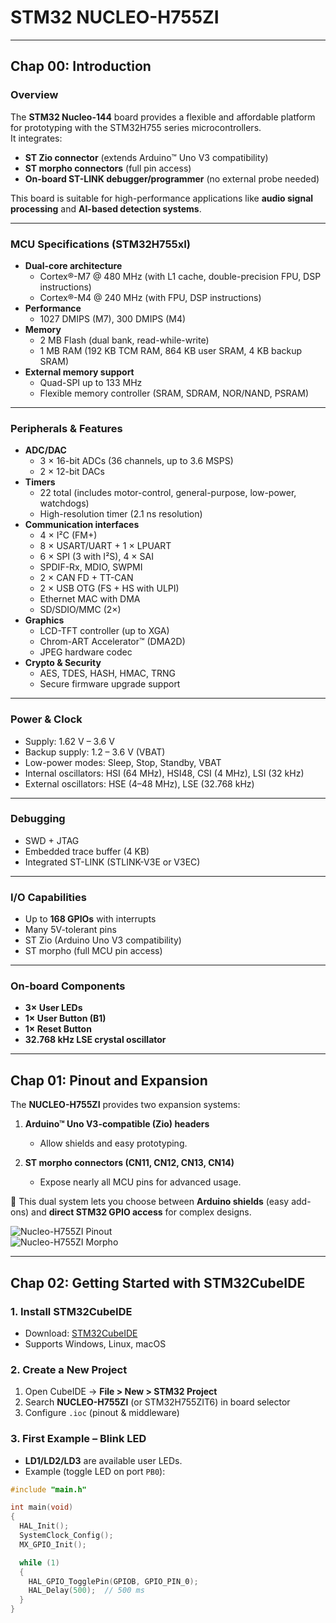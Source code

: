 # STM32 NUCLEO-H755ZI 

---

## Chap 00: Introduction

### Overview
The **STM32 Nucleo-144** board provides a flexible and affordable platform for prototyping with the STM32H755 series microcontrollers.  
It integrates:
- **ST Zio connector** (extends Arduino™ Uno V3 compatibility)  
- **ST morpho connectors** (full pin access)  
- **On-board ST-LINK debugger/programmer** (no external probe needed)  

This board is suitable for high-performance applications like **audio signal processing** and **AI-based detection systems**.

---

### MCU Specifications (STM32H755xI)
- **Dual-core architecture**  
  - Cortex®-M7 @ 480 MHz (with L1 cache, double-precision FPU, DSP instructions)  
  - Cortex®-M4 @ 240 MHz (with FPU, DSP instructions)  
- **Performance**  
  - 1027 DMIPS (M7), 300 DMIPS (M4)  
- **Memory**  
  - 2 MB Flash (dual bank, read-while-write)  
  - 1 MB RAM (192 KB TCM RAM, 864 KB user SRAM, 4 KB backup SRAM)  
- **External memory support**  
  - Quad-SPI up to 133 MHz  
  - Flexible memory controller (SRAM, SDRAM, NOR/NAND, PSRAM)  

---

### Peripherals & Features
- **ADC/DAC**  
  - 3 × 16-bit ADCs (36 channels, up to 3.6 MSPS)  
  - 2 × 12-bit DACs  
- **Timers**  
  - 22 total (includes motor-control, general-purpose, low-power, watchdogs)  
  - High-resolution timer (2.1 ns resolution)  
- **Communication interfaces**  
  - 4 × I²C (FM+)  
  - 8 × USART/UART + 1 × LPUART  
  - 6 × SPI (3 with I²S), 4 × SAI  
  - SPDIF-Rx, MDIO, SWPMI  
  - 2 × CAN FD + TT-CAN  
  - 2 × USB OTG (FS + HS with ULPI)  
  - Ethernet MAC with DMA  
  - SD/SDIO/MMC (2×)  
- **Graphics**  
  - LCD-TFT controller (up to XGA)  
  - Chrom-ART Accelerator™ (DMA2D)  
  - JPEG hardware codec  
- **Crypto & Security**  
  - AES, TDES, HASH, HMAC, TRNG  
  - Secure firmware upgrade support  

---

### Power & Clock
- Supply: 1.62 V – 3.6 V  
- Backup supply: 1.2 – 3.6 V (VBAT)  
- Low-power modes: Sleep, Stop, Standby, VBAT  
- Internal oscillators: HSI (64 MHz), HSI48, CSI (4 MHz), LSI (32 kHz)  
- External oscillators: HSE (4–48 MHz), LSE (32.768 kHz)  

---

### Debugging
- SWD + JTAG  
- Embedded trace buffer (4 KB)  
- Integrated ST-LINK (STLINK-V3E or V3EC)  

---

### I/O Capabilities
- Up to **168 GPIOs** with interrupts  
- Many 5V-tolerant pins  
- ST Zio (Arduino Uno V3 compatibility)  
- ST morpho (full MCU pin access)  

---

### On-board Components
- **3× User LEDs**  
- **1× User Button (B1)**  
- **1× Reset Button**  
- **32.768 kHz LSE crystal oscillator**  

---

## Chap 01: Pinout and Expansion

The **NUCLEO-H755ZI** provides two expansion systems:

1. **Arduino™ Uno V3-compatible (Zio) headers**  
   - Allow shields and easy prototyping.  

2. **ST morpho connectors (CN11, CN12, CN13, CN14)**  
   - Expose nearly all MCU pins for advanced usage.  

📌 This dual system lets you choose between **Arduino shields** (easy add-ons) and **direct STM32 GPIO access** for complex designs.  

![Nucleo-H755ZI Pinout](https://os.mbed.com/media/uploads/jeromecoutant/nucleo_h755zi_zio.png)  
![Nucleo-H755ZI Morpho](https://os.mbed.com/media/uploads/jeromecoutant/nucleo_h755zi_morpho.png)  

---

## Chap 02: Getting Started with STM32CubeIDE

### 1. Install STM32CubeIDE
- Download: [STM32CubeIDE](https://www.st.com/en/development-tools/stm32cubeide.html)  
- Supports Windows, Linux, macOS  

### 2. Create a New Project
1. Open CubeIDE → **File > New > STM32 Project**  
2. Search **NUCLEO-H755ZI** (or STM32H755ZIT6) in board selector  
3. Configure `.ioc` (pinout & middleware)  

### 3. First Example – Blink LED
- **LD1/LD2/LD3** are available user LEDs.  
- Example (toggle LED on port `PB0`):

```c
#include "main.h"

int main(void)
{
  HAL_Init();
  SystemClock_Config();
  MX_GPIO_Init();

  while (1)
  {
    HAL_GPIO_TogglePin(GPIOB, GPIO_PIN_0);
    HAL_Delay(500);  // 500 ms
  }
}
